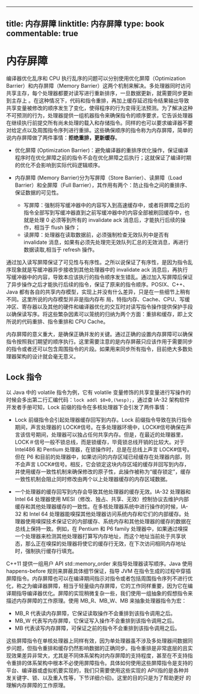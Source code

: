 
---
title: 内存屏障
linktitle: 内存屏障
type: book
commentable: true
---

# 内存屏障

编译器优化乱序和 CPU 执行乱序的问题可以分别使用优化屏障（Optimization Barrier）和内存屏障（Memory Barrier）这两个机制来解决。多处理器同时访问共享主存，每个处理器都要对读写进行重新排序，一旦数据更新，就需要同步更新到主存上 。在这种情况下，代码和指令重排，再加上缓存延迟指令结果输出导致共享变量被修改的顺序发生了变化，使得程序的行为变得无法预测。为了解决这种不可预测的行为，处理器提供一组机器指令来确保指令的顺序要求，它告诉处理器在继续执行前提交所有尚未处理的载入和存储指令。同样的也可以要求编译器不要对给定点以及周围指令序列进行重排。这些确保顺序的指令称为内存屏障，简单的说内存屏障做了两件事情：**拒绝重排，更新缓存**。

- 优化屏障 (Optimization Barrier)：避免编译器的重排序优化操作，保证编译程序时在优化屏障之前的指令不会在优化屏障之后执行；这就保证了编译时期的优化不会影响到实际代码逻辑顺序。

- 内存屏障 (Memory Barrier)分为写屏障（Store Barrier）、读屏障（Load Barrier）和全屏障（Full Barrier），其作用有两个：防止指令之间的重排序、保证数据的可见性。
  - 写屏障：强制将写缓冲器中的内容写入到高速缓存中，或者将屏障之后的指令全部写到写缓冲器直到之前写缓冲器中的内容全部被刷回缓存中，也就是处理 0 必须等到所有的 invalidate ack 消息后，才能执行后续的操作，相当于 flush 操作；
  - 读屏障：处理器在读取数据前，必须强制检查无效队列中是否有 invalidate 消息，如果有必须先处理完无效队列汇总的无效消息，再进行数据读取,相当于 refresh 操作。

通过加入读写屏障保证了可见性与有序性。之所以说保证了有序性，是因为指令乱序现象就是写缓冲器异步接收到其他处理器中的 invalidate ack 消息后，再执行写缓冲器中的内容，导致本应该执行的指令顺序发生错乱。通过加入写屏障后保证了异步操作之后才能执行后续的指令，保证了原来的指令顺序。POSIX、C++、Java 都有各自的共享内存模型，实现上并没有什么差异，只是在一些细节上稍有不同。这里所说的内存模型并非是指内存布 局，特指内存、Cache、CPU、写缓冲区、寄存器以及其他的硬件和编译器优化的交互时对读写指令操作提供保护手段以确保读写序。将这些繁杂因素可以笼统的归纳为两个方面：重排和缓存，即上文所说的代码重排、指令重排和 CPU Cache。

内存屏障的意义重大，是确保正确并发的关键。通过正确的设置内存屏障可以确保指令按照我们期望的顺序执行。这里需要注意的是内存屏蔽只应该作用于需要同步的指令或者还可以包含周围指令的片段。如果用来同步所有指令，目前绝大多数处理器架构的设计就会毫无意义。

## Lock 指令

以 Java 中的 volatile 指令为例，它有 volatile 变量修饰的共享变量进行写操作的时候会多出第二行汇编代码：`lock addl $0×0,(%esp);`，通过查 IA-32 架构软件开发者手册可知，Lock 前缀的指令在多核处理器下会引发了两件事情：

- Lock 前缀指令会引起处理器缓存回写到内存。Lock 前缀指令导致在执行指令期间，声言处理器的 LOCK#信号。在多处理器环境中，LOCK#信号确保在声言该信号期间，处理器可以独占任何共享内存。但是，在最近的处理器里，LOCK＃信号一般不锁总线，而是锁缓存，毕竟锁总线开销的比较大。对于 Intel486 和 Pentium 处理器，在锁操作时，总是在总线上声言 LOCK#信号。但在 P6 和目前的处理器中，如果访问的内存区域已经缓存在处理器内部，则不会声言 LOCK#信号。相反，它会锁定这块内存区域的缓存并回写到内存，并使用缓存一致性机制来确保修改的原子性，此操作被称为“缓存锁定”，缓存一致性机制会阻止同时修改由两个以上处理器缓存的内存区域数据。

- 一个处理器的缓存回写到内存会导致其他处理器的缓存无效。IA-32 处理器和 Intel 64 处理器使用 MESI（修改、独占、共享、无效）控制协议去维护内部缓存和其他处理器缓存的一致性。在多核处理器系统中进行操作的时候，IA-32 和 Intel 64 处理器能嗅探其他处理器访问系统内存和它们的内部缓存。处理器使用嗅探技术保证它的内部缓存、系统内存和其他处理器的缓存的数据在总线上保持一致。例如，在 Pentium 和 P6 family 处理器中，如果通过嗅探一个处理器来检测其他处理器打算写内存地址，而这个地址当前处于共享状态，那么正在嗅探的处理器将使它的缓存行无效，在下次访问相同内存地址时，强制执行缓存行填充。

C++11 提供一组用户 API std::memory_order 来指导处理器读写顺序。Java 使用 happens-before 规则来屏蔽具体细节保证，指导 JVM 在指令生成的过程中穿插屏障指令。内存屏障也可以在编译期间指示对指令或者包括周围指令序列不进行优化，称之为编译器屏障，相当于轻量级内存屏障，它的工作同样重要，因为它在编译期指导编译器优化。屏障的实现稍微复杂一些，我们使用一组抽象的假想指令来描述内存屏障的工作原理。使用 MB_R、MB_W、MB 来抽象处理器指令为宏：

- MB_R 代表读内存屏障，它保证读取操作不会重排到该指令调用之后。
- MB_W 代表写内存屏障，它保证写入操作不会重排到该指令调用之后。
- MB 代表读写内存屏障，可保证之前的指令不会重排到该指令调用之后。

这些屏障指令在单核处理器上同样有效，因为单处理器虽不涉及多处理器间数据同步问题，但指令重排和缓存仍然影响数据的正确同步。指令重排是非常底层的且实 现效果差异非常大，尤其是不同体系架构对内存屏障的支持程度，甚至在不支持指令重排的体系架构中根本不必使用屏障指令。具体如何使用这些屏障指令是支持的 平台、编译器或虚拟机要实现的，我们只需要使用这些实现的 API(指的是各种并发关键字、锁、以及重入性等，下节详细介绍)。这里的目的只是为了帮助更好 的理解内存屏障的工作原理。

    